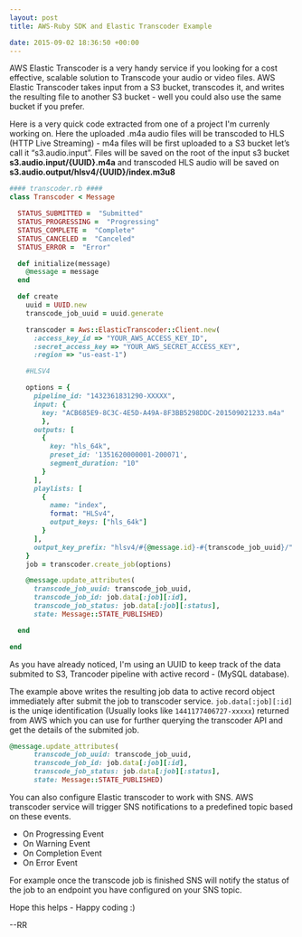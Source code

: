 ```yaml
---
layout: post
title: AWS-Ruby SDK and Elastic Transcoder Example

date: 2015-09-02 18:36:50 +00:00
---
```


AWS Elastic Transcoder is a very handy service if you looking for a cost effective, scalable solution to Transcode your  audio or video files.
AWS Elastic Transcoder takes input from a S3 bucket, transcodes it, and writes the resulting file to another S3 bucket - well you could also use the same bucket if you prefer.

Here is a very quick code extracted from one of a project I'm currenly working on. Here the uploaded .m4a audio files will be transcoded to HLS (HTTP Live Streaming) - m4a files will be first uploaded to a S3 bucket let’s call it “s3.audio.input”. Files will be saved on the root of the input s3 bucket **s3.audio.input/{UUID}.m4a** and transcoded HLS audio will be saved on **s3.audio.output/hlsv4/{UUID}/index.m3u8**


```ruby
#### transcoder.rb ####
class Transcoder < Message

  STATUS_SUBMITTED =  "Submitted"
  STATUS_PROGRESSING =  "Progressing"
  STATUS_COMPLETE =  "Complete"
  STATUS_CANCELED =  "Canceled"
  STATUS_ERROR =  "Error"

  def initialize(message)
    @message = message
  end

  def create
    uuid = UUID.new
    transcode_job_uuid = uuid.generate

    transcoder = Aws::ElasticTranscoder::Client.new(
      :access_key_id => "YOUR_AWS_ACCESS_KEY_ID",
      :secret_access_key => "YOUR_AWS_SECRET_ACCESS_KEY",
      :region => "us-east-1")

    #HLSV4

    options = {
      pipeline_id: "1432361831290-XXXXX",
      input: {
        key: "ACB685E9-8C3C-4E5D-A49A-8F3BB5298DDC-201509021233.m4a"
        },
      outputs: [
        {
          key: "hls_64k",
          preset_id: '1351620000001-200071',
          segment_duration: "10"
        }
      ],
      playlists: [
        {
          name: "index",
          format: "HLSv4",
          output_keys: ["hls_64k"]
        }
      ],
      output_key_prefix: "hlsv4/#{@message.id}-#{transcode_job_uuid}/"
    }
    job = transcoder.create_job(options)

    @message.update_attributes(
      transcode_job_uuid: transcode_job_uuid,
      transcode_job_id: job.data[:job][:id],
      transcode_job_status: job.data[:job][:status],
      state: Message::STATE_PUBLISHED)

  end

end
```

As you have already noticed, I'm using an UUID to keep track of the data submited to S3, Trancoder pipeline with active record - (MySQL database).


The example above writes the resulting job data to active record object immediately after submit the job to transcoder service. `job.data[:job][:id]` is the uniqe identification (Usually looks like `1441177406727-xxxxx`) returned from AWS which you can use for further querying the transcoder API and get the details of the submited job.

```ruby
@message.update_attributes(
      transcode_job_uuid: transcode_job_uuid,
      transcode_job_id: job.data[:job][:id],
      transcode_job_status: job.data[:job][:status],
      state: Message::STATE_PUBLISHED)
```


You can also configure Elastic transcoder to work with SNS. AWS transcoder service will trigger SNS notifications to a predefined topic based on these events.

* On Progressing Event
* On Warning Event
* On Completion Event
* On Error Event


For example once the transcode job is finished SNS will notify the status of the job to an endpoint you have configured on your SNS topic.

Hope this helps - Happy coding :)

--RR










